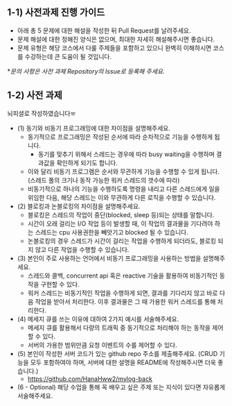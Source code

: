 ## 1-1) 사전과제 진행 가이드

- 아래 총 5 문제에 대한 해설을 작성한 뒤 Pull Request를 날려주세요.
- 문제 해설에 대한 정해진 양식은 없으며, 최대한 자세히 해설해주시면 좋습니다.
- 문제 유형은 해당 코스에서 다룰 주제들을 포함하고 있으니 완벽히 이해하시면 코스를 수강하는데 큰 도움이 될 것입니다.

**문의 사항은 사전 과제 Repository의 Issue로 등록해 주세요.*
  


## 1-2) 사전 과제

뇌피셜로 작성하였습니다ㅠ

- (1) 동기와 비동기 프로그래밍에 대한 차이점을 설명해주세요.
  - 동기적으로 프로그래밍은 작성된 순서에 따라 순차적으로 기능을 수행하게 됩니다.
    - 동기를 맞추기 위해서 스레드는 경우에 따라 busy waiting을 수행하며 결과값을 확인하게 되기도 합니다.
  - 이와 달리 비동기 프로그램은 순서와 무관하게 기능을 수행할 수 있게 됩니다. (스레드 풀의 크기나 동작 가능한 워커 스레드의 갯수에 따라)
  - 비동기적으로 하나의 기능을 수행하도록 명령을 내리고 다른 스레드에게 일을 위임한 다음, 해당 스레드는 이와 무관하게 다른 로직을 수행할 수 있습니다.
- (2) 블로킹과 논블로킹의 차이점을 설명해주세요.
  - 블로킹은 스레드의 작업이 중단(blocked, sleep 등)되는 상태를 말합니다.
  - 시간이 오래 걸리는 I/O 작업 등이 발생할 때, 이 작업의 결과물을 기다려야 하는 스레드는 cpu 사용권한을 빼앗기고 blocked 될 수 있습니다.
  - 논블로킹의 경우 스레드가 시간이 걸리는 작업을 수행하게 되더라도, 블로킹 되지 않고 다른 작업을 수행할 수 있습니다.
- (3) 본인이 주로 사용하는 언어에서 비동기 프로그래밍을 사용하는 방법을 설명해주세요.
  - 스레드와 콜백, concurrent api 혹은 reactive 기술을 활용하여 비동기적인 동작을 구현할 수 있다.
  - 워커 스레드는 비동기적인 작업을 수행하게 되면, 결과를 기다리지 않고 바로 다음 작업을 받아서 처리한다. 이후 결과물은 그 때 가용한 워커 스레드를 통해 처리한다.
- (4) 메세지 큐를 쓰는 이유에 대하여 2가지 예시를 서술해주세요.
  - 메세지 큐를 활용해서 다량의 트래픽 중 동기적으로 처리해야 하는 동작을 제어할 수 있다.
  - 서버의 가용한 범위만큼 요청 이벤트의 수를 제어할 수 있다.
- (5) 본인이 작성한 서버 코드가 있는 github repo 주소를 제출해주세요. (CRUD 기능을 모두 포함하여야 하며, 서버에 대한 설명을 README에 작성해주시면 더욱 좋습니다.)
  - https://github.com/HanaHww2/mylog-back
- (6 - Optional) 해당 수업을 통해 꼭 배우고 싶은 주제 또는 지식이 있다면 자유롭게 서술해주세요.

